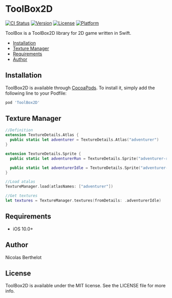 # ToolBox2D

[![CI Status](https://img.shields.io/travis/nberthelot/ToolBox2D.svg?style=flat)](https://travis-ci.org/nberthelot/ToolBox2D)
[![Version](https://img.shields.io/cocoapods/v/ToolBox2D.svg?style=flat)](https://cocoapods.org/pods/ToolBox2D)
[![License](https://img.shields.io/cocoapods/l/ToolBox2D.svg?style=flat)](https://cocoapods.org/pods/ToolBox2D)
[![Platform](https://img.shields.io/cocoapods/p/ToolBox2D.svg?style=flat)](https://cocoapods.org/pods/ToolBox2D)

ToolBox is a ToolBox2D library  for 2D game written in Swift.

- [Installation](#installation)
- [Texture Manager](#texture-manager)
- [Requirements](#requirements)
- [Author](#Author)



## Installation

ToolBox2D is available through [CocoaPods](https://cocoapods.org). To install
it, simply add the following line to your Podfile:

```ruby
pod 'ToolBox2D'
```

## Texture Manager
```swift
//Definition
extension TextureDetails.Atlas {
  public static let adventurer = TextureDetails.Atlas("adventurer")
}

extension TextureDetails.Sprite {
  public static let adventurerRun = TextureDetails.Sprite("adventurer-run-", atlas: TextureDetails.Atlas.adventurer, timePerFrame: 0.23)

  public static let adventurerIdle = TextureDetails.Sprite("adventurer-idle-", atlas: TextureDetails.Atlas.adventurer, timePerFrame: 0.23)
}

//Load atalas
TextureManager.load(atlasNames: ["adventurer"])

//Get textures
let textures = TextureManager.textures(fromDetails: .adventurerIdle)
```
## Requirements

- iOS 10.0+

## Author

Nicolas Berthelot

## License

ToolBox2D is available under the MIT license. See the LICENSE file for more info.
